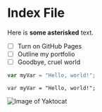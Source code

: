 # Index File
Here is **some asterisked** text.

- [ ] Turn on GitHub Pages
- [ ] Outline my portfolio
- [ ] Goodbye, cruel world

``` javascript
var myVar = "Hello, world!";
```
```
var myVar = "Hello, world!";
```

![Image of Yaktocat](https://octodex.github.com/images/yaktocat.png)
